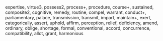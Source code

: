 expertise, virtue3, possess2, process+, procedure, course+, sustained, composite2, cognitive, remedy, routine, compel, warrant,
conduct+, parliamentary, palace, transmission, transmit, impart, maintain+, exert, categorically, assert, uphold, affirm, perception,
relief, deficiency, amend, ordinary, oblige, shortage, formal, conventional, accord, concurrence, compatibility, allot, grant, 
harmonious